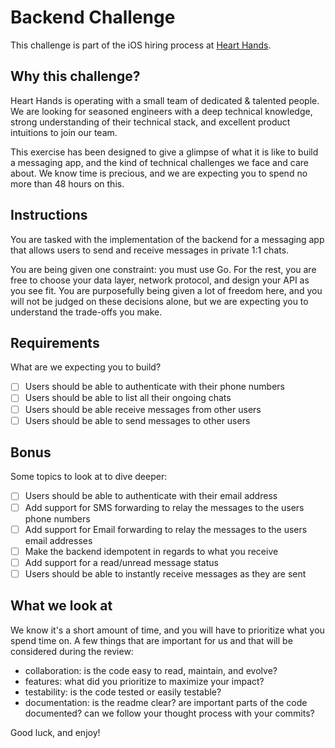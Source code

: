 # Backend Challenge

This challenge is part of the iOS hiring process at [Heart
Hands](https://hearthands.tech/).

## Why this challenge?

Heart Hands is operating with a small team of dedicated & talented people. We
are looking for seasoned engineers with a deep technical knowledge, strong
understanding of their technical stack, and excellent product intuitions to join
our team.

This exercise has been designed to give a glimpse of what it is like to build a
messaging app, and the kind of technical challenges we face and care about. We
know time is precious, and we are expecting you to spend no more than 48 hours
on this.

## Instructions

You are tasked with the implementation of the backend for a messaging app that
allows users to send and receive messages in private 1:1 chats.

You are being given one constraint: you must use Go. For the rest, you are free
to choose your data layer, network protocol, and design your API as you see fit.
You are purposefully being given a lot of freedom here, and you will not be
judged on these decisions alone, but we are expecting you to understand the
trade-offs you make.

## Requirements

What are we expecting you to build?

- [ ] Users should be able to authenticate with their phone numbers
- [ ] Users should be able to list all their ongoing chats
- [ ] Users should be able receive messages from other users
- [ ] Users should be able to send messages to other users

## Bonus

Some topics to look at to dive deeper:

- [ ] Users should be able to authenticate with their email address
- [ ] Add support for SMS forwarding to relay the messages to the users phone numbers
- [ ] Add support for Email forwarding to relay the messages to the users email addresses
- [ ] Make the backend idempotent in regards to what you receive
- [ ] Add support for a read/unread message status
- [ ] Users should be able to instantly receive messages as they are sent

## What we look at

We know it's a short amount of time, and you will have to prioritize what you
spend time on. A few things that are important for us and that will be
considered during the review:
- collaboration: is the code easy to read, maintain, and evolve?
- features: what did you prioritize to maximize your impact?
- testability: is the code tested or easily testable?
- documentation: is the readme clear? are important parts of the code documented? can we follow your thought process with your commits?

Good luck, and enjoy!
